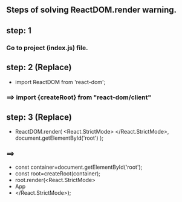 ## Steps of solving ReactDOM.render warning.
## step: 1 
### Go to project (index.js) file.
## step: 2 (Replace) 
- import ReactDOM from 'react-dom'; 
### ==> import {createRoot} from "react-dom/client"

## step: 3 (Replace)
- ReactDOM.render(
  <React.StrictMode>
    <App />
  </React.StrictMode>,
  document.getElementById('root')
);
### ==>
- const container=document.getElementById('root');
- const root=createRoot(container);
- root.render(<React.StrictMode>
-  App 
- </React.StrictMode>);